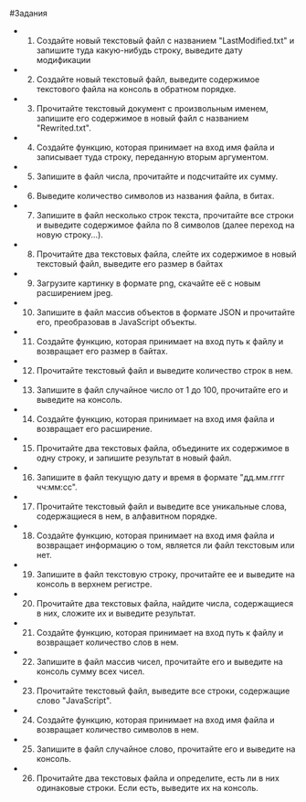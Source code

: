 #Задания
- 1. Создайте новый текстовый файл c названием "LastModified.txt" и запишите туда какую-нибудь строку, выведите дату модификации
- 2. Создайте новый текстовый файл, выведите содержимое текстового файла на консоль в обратном порядке.
- 3. Прочитайте текстовый документ с произвольным именем, запишите его содержимое в новый файл с названием "Rewrited.txt".
- 4. Создайте функцию, которая принимает на вход имя файла и записывает туда строку, переданную вторым аргументом.
- 5. Запишите в файл числа, прочитайте и подсчитайте их сумму.
- 6. Выведите количество символов из названия файла, в битах.
- 7. Запишите в файл несколько строк текста, прочитайте все строки и выведите содержимое файла по 8 символов (далее переход на новую строку...).
- 8. Прочитайте два текстовых файла, слейте их содержимое в новый текстовый файл, выведите его размер в байтах
- 9. Загрузите картинку в формате png, скачайте её с новым расширением jpeg.
- 10. Запишите в файл массив объектов в формате JSON и прочитайте его, преобразовав в JavaScript объекты.
- 11. Создайте функцию, которая принимает на вход путь к файлу и возвращает его размер в байтах.
- 12. Прочитайте текстовый файл и выведите количество строк в нем.
- 13. Запишите в файл случайное число от 1 до 100, прочитайте его и выведите на консоль.
- 14. Создайте функцию, которая принимает на вход имя файла и возвращает его расширение.
- 15. Прочитайте два текстовых файла, объедините их содержимое в одну строку, и запишите результат в новый файл.
- 16. Запишите в файл текущую дату и время в формате "дд.мм.гггг чч:мм:сс".
- 17. Прочитайте текстовый файл и выведите все уникальные слова, содержащиеся в нем, в алфавитном порядке.
- 18. Создайте функцию, которая принимает на вход имя файла и возвращает информацию о том, является ли файл текстовым или нет.
- 19. Запишите в файл текстовую строку, прочитайте ее и выведите на консоль в верхнем регистре.
- 20. Прочитайте два текстовых файла, найдите числа, содержащиеся в них, сложите их и выведите результат.
- 21. Создайте функцию, которая принимает на вход путь к файлу и возвращает количество слов в нем.
- 22. Запишите в файл массив чисел, прочитайте его и выведите на консоль сумму всех чисел.
- 23. Прочитайте текстовый файл, выведите все строки, содержащие слово "JavaScript".
- 24. Создайте функцию, которая принимает на вход имя файла и возвращает количество символов в нем.
- 25. Запишите в файл случайное слово, прочитайте его и выведите на консоль.
- 26. Прочитайте два текстовых файла и определите, есть ли в них одинаковые строки. Если есть, выведите их на консоль.